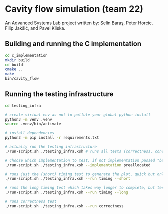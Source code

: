 # Cavity flow simulation (team 22)

An Advanced Systems Lab project written by: Selin Baraş, Peter Horcic,
Filip Jakšić, and Pavel Kliska.

## Building and running the C implementation
```bash
cd c_implementation
mkdir build
cd build
cmake ..
make
bin/cavity_flow
```

## Running the testing infrastructure
```bash
cd testing_infra

# create virtual env as not to pollute your global python install
python3 -m venv .venv
source .venv/bin/activate

# install dependencies
python3 -m pip install -r requirements.txt

# actually run the testing infrastructure
./run-script.sh ./testing_infra.xsh # runs all tests (correctness, consystency & timing) for baseline

# choose which implementation to test, if not implementation passed "baseline" is used
./run-script.sh ./testing_infra.xsh --implementation preallocated

# runs just the (short) timing test to generate the plot, quick but only times the algo for 3 "sizes"
./run-script.sh ./testing_infra.xsh --run timing --short

# runs the long timing test which takes way longer to complete, but tests more sizes (like >10)
./run-script.sh ./testing_infra.xsh --run timing --long

# runs correctness test
./run-script.sh ./testing_infra.xsh --run correctness
```

